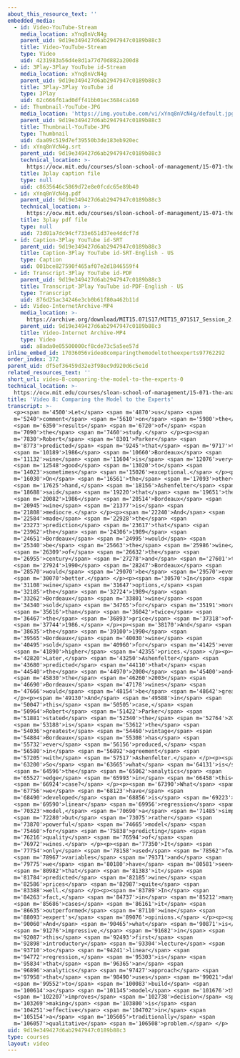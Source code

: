 ```yaml
---
about_this_resource_text: ''
embedded_media:
  - id: Video-YouTube-Stream
    media_location: xYnq8nVcN4g
    parent_uid: 9d19e349427d6ab2947947c0189b88c3
    title: Video-YouTube-Stream
    type: Video
    uid: 4231983a56d4e8d1a77d70d882a200d8
  - id: 3Play-3Play YouTube id-Stream
    media_location: xYnq8nVcN4g
    parent_uid: 9d19e349427d6ab2947947c0189b88c3
    title: 3Play-3Play YouTube id
    type: 3Play
    uid: 62c666f61ad0dff41bb01ec3684ca160
  - id: Thumbnail-YouTube-JPG
    media_location: 'https://img.youtube.com/vi/xYnq8nVcN4g/default.jpg'
    parent_uid: 9d19e349427d6ab2947947c0189b88c3
    title: Thumbnail-YouTube-JPG
    type: Thumbnail
    uid: daa09c519d7ef39550b3de183eb920ec
  - id: xYnq8nVcN4g.srt
    parent_uid: 9d19e349427d6ab2947947c0189b88c3
    technical_location: >-
      https://ocw.mit.edu/courses/sloan-school-of-management/15-071-the-analytics-edge-spring-2017/linear-regression/the-statistical-sommelier-an-introduction-to-linear-regression/video-8-comparing-the-model-to-the-experts/video-8-comparing-the-model-to-the-experts-0/xYnq8nVcN4g.srt
    title: 3play caption file
    type: null
    uid: c8635646c5869d72e8e0fcdc65e89b40
  - id: xYnq8nVcN4g.pdf
    parent_uid: 9d19e349427d6ab2947947c0189b88c3
    technical_location: >-
      https://ocw.mit.edu/courses/sloan-school-of-management/15-071-the-analytics-edge-spring-2017/linear-regression/the-statistical-sommelier-an-introduction-to-linear-regression/video-8-comparing-the-model-to-the-experts/video-8-comparing-the-model-to-the-experts-0/xYnq8nVcN4g.pdf
    title: 3play pdf file
    type: null
    uid: 73d01a7dc94cf733e651d37ee4ddcf7d
  - id: Caption-3Play YouTube id-SRT
    parent_uid: 9d19e349427d6ab2947947c0189b88c3
    title: Caption-3Play YouTube id-SRT-English - US
    type: Caption
    uid: 001bce827590f465af07e2d1846559f4
  - id: Transcript-3Play YouTube id-PDF
    parent_uid: 9d19e349427d6ab2947947c0189b88c3
    title: Transcript-3Play YouTube id-PDF-English - US
    type: Transcript
    uid: 876d25ac34246e3cb0b61f80a462b11d
  - id: Video-InternetArchive-MP4
    media_location: >-
      https://archive.org/download/MIT15.071S17/MIT15_071S17_Session_2.2.15_300k.mp4
    parent_uid: 9d19e349427d6ab2947947c0189b88c3
    title: Video-Internet Archive-MP4
    type: Video
    uid: a8ada0e05500000cf8cde73c5a5ee57d
inline_embed_id: 17036056video8comparingthemodeltotheexperts97762292
order_index: 372
parent_uid: df5ef36459d32e3f98ec9d920d6c5e1d
related_resources_text: ''
short_url: video-8-comparing-the-model-to-the-experts-0
technical_location: >-
  https://ocw.mit.edu/courses/sloan-school-of-management/15-071-the-analytics-edge-spring-2017/linear-regression/the-statistical-sommelier-an-introduction-to-linear-regression/video-8-comparing-the-model-to-the-experts/video-8-comparing-the-model-to-the-experts-0
title: 'Video 8: Comparing the Model to the Experts'
transcript: >-
  <p><span m='4500'>Let</span> <span m='4870'>us</span> <span
  m='5240'>comment</span> <span m='5610'>on</span> <span m='5980'>the</span>
  <span m='6350'>results</span> <span m='6720'>of</span> <span
  m='7090'>the</span> <span m='7460'>study.</span> </p><p><span
  m='7830'>Robert</span> <span m='8301'>Parker</span> <span
  m='8773'>predicted</span> <span m='9245'>that</span> <span m='9717'>the</span>
  <span m='10189'>1986</span> <span m='10660'>Bordeaux</span> <span
  m='11132'>wine</span> <span m='11604'>is</span> <span m='12076'>very</span>
  <span m='12548'>good</span> <span m='13020'>to</span> <span
  m='14023'>sometimes</span> <span m='15026'>exceptional.</span> </p><p><span
  m='16030'>On</span> <span m='16561'>the</span> <span m='17093'>other</span>
  <span m='17625'>hand,</span> <span m='18156'>Ashenfelter</span> <span
  m='18688'>said</span> <span m='19220'>that</span> <span m='19651'>the</span>
  <span m='20082'>1986</span> <span m='20514'>Bordeaux</span> <span
  m='20945'>wine</span> <span m='21377'>is</span> <span
  m='21808'>mediocre.</span> </p><p><span m='22240'>And</span> <span
  m='22584'>made</span> <span m='22928'>the</span> <span
  m='23273'>prediction</span> <span m='23617'>that</span> <span
  m='23962'>the</span> <span m='24306'>1989</span> <span
  m='24651'>Bordeaux</span> <span m='24995'>would</span> <span
  m='25340'>be</span> <span m='25663'>the</span> <span m='25986'>wine</span>
  <span m='26309'>of</span> <span m='26632'>the</span> <span
  m='26955'>century</span> <span m='27278'>and</span> <span m='27601'>the</span>
  <span m='27924'>1990</span> <span m='28247'>Bordeaux</span> <span
  m='28570'>would</span> <span m='29070'>be</span> <span m='29570'>even</span>
  <span m='30070'>better.</span> </p><p><span m='30570'>In</span> <span
  m='31108'>wine</span> <span m='31647'>options,</span> <span
  m='32185'>the</span> <span m='32724'>1989</span> <span
  m='33262'>Bordeaux</span> <span m='33801'>wine</span> <span
  m='34340'>sold</span> <span m='34765'>for</span> <span m='35191'>more</span>
  <span m='35616'>than</span> <span m='36042'>twice</span> <span
  m='36467'>the</span> <span m='36893'>price</span> <span m='37318'>of</span>
  <span m='37744'>1986.</span> </p><p><span m='38170'>And</span> <span
  m='38635'>the</span> <span m='39100'>1990</span> <span
  m='39565'>Bordeaux</span> <span m='40030'>wine</span> <span
  m='40495'>sold</span> <span m='40960'>for</span> <span m='41425'>even</span>
  <span m='41890'>higher</span> <span m='42355'>prices.</span> </p><p><span
  m='42820'>Later,</span> <span m='43250'>Ashenfelter</span> <span
  m='43680'>predicted</span> <span m='44110'>that</span> <span
  m='44540'>the</span> <span m='44970'>2000</span> <span m='45400'>and</span>
  <span m='45830'>the</span> <span m='46260'>2003</span> <span
  m='46690'>Bordeaux</span> <span m='47178'>wines</span> <span
  m='47666'>would</span> <span m='48154'>be</span> <span m='48642'>great.</span>
  </p><p><span m='49130'>And</span> <span m='49588'>in</span> <span
  m='50047'>this</span> <span m='50505'>case,</span> <span
  m='50964'>Robert</span> <span m='51422'>Parker</span> <span
  m='51881'>stated</span> <span m='52340'>the</span> <span m='52764'>2000</span>
  <span m='53188'>is</span> <span m='53612'>the</span> <span
  m='54036'>greatest</span> <span m='54460'>vintage</span> <span
  m='54884'>Bordeaux</span> <span m='55308'>has</span> <span
  m='55732'>ever</span> <span m='56156'>produced,</span> <span
  m='56580'>in</span> <span m='56892'>agreement</span> <span
  m='57205'>with</span> <span m='57517'>Ashenfelter.</span> </p><p><span
  m='63200'>So</span> <span m='63665'>what</span> <span m='64131'>is</span>
  <span m='64596'>the</span> <span m='65062'>analytics</span> <span
  m='65527'>edge</span> <span m='65993'>in</span> <span m='66458'>this</span>
  <span m='66924'>case?</span> </p><p><span m='67390'>What</span> <span
  m='67756'>we</span> <span m='68123'>have</span> <span
  m='68490'>developed</span> <span m='68856'>is</span> <span m='69223'>a</span>
  <span m='69590'>linear</span> <span m='69956'>regression</span> <span
  m='70323'>model,</span> <span m='70690'>a</span> <span m='71485'>simple</span>
  <span m='72280'>but</span> <span m='73075'>rather</span> <span
  m='73870'>powerful</span> <span m='74665'>model</span> <span
  m='75460'>for</span> <span m='75838'>predicting</span> <span
  m='76216'>quality</span> <span m='76594'>of</span> <span
  m='76972'>wines.</span> </p><p><span m='77350'>It</span> <span
  m='77754'>only</span> <span m='78158'>used</span> <span m='78562'>few</span>
  <span m='78967'>variables</span> <span m='79371'>and</span> <span
  m='79775'>we</span> <span m='80180'>have</span> <span m='80581'>seen</span>
  <span m='80982'>that</span> <span m='81383'>it</span> <span
  m='81784'>predicted</span> <span m='82185'>wine</span> <span
  m='82586'>prices</span> <span m='82987'>quite</span> <span
  m='83388'>well.</span> </p><p><span m='83789'>In</span> <span
  m='84263'>fact,</span> <span m='84737'>in</span> <span m='85212'>many</span>
  <span m='85686'>cases</span> <span m='86161'>it</span> <span
  m='86635'>outperformed</span> <span m='87110'>wine</span> <span
  m='88093'>expert's</span> <span m='89076'>opinions.</span> </p><p><span
  m='90060'>And</span> <span m='90465'>what</span> <span m='90871'>is</span>
  <span m='91276'>impressive,</span> <span m='91682'>in</span> <span
  m='92087'>this</span> <span m='92493'>first</span> <span
  m='92898'>introductory</span> <span m='93304'>lecture</span> <span
  m='93710'>to</span> <span m='94241'>linear</span> <span
  m='94772'>regression,</span> <span m='95303'>is</span> <span
  m='95834'>that</span> <span m='96365'>an</span> <span
  m='96896'>analytics</span> <span m='97427'>approach</span> <span
  m='97958'>that</span> <span m='98490'>uses</span> <span m='99021'>data</span>
  <span m='99552'>to</span> <span m='100083'>build</span> <span
  m='100614'>a</span> <span m='101145'>model</span> <span m='101676'>that</span>
  <span m='102207'>improves</span> <span m='102738'>decision</span> <span
  m='103269'>making</span> <span m='103800'>is</span> <span
  m='104251'>effective</span> <span m='104702'>in</span> <span
  m='105154'>a</span> <span m='105605'>traditionally</span> <span
  m='106057'>qualitative</span> <span m='106508'>problem.</span> </p>
uid: 9d19e349427d6ab2947947c0189b88c3
type: courses
layout: video
---
```

